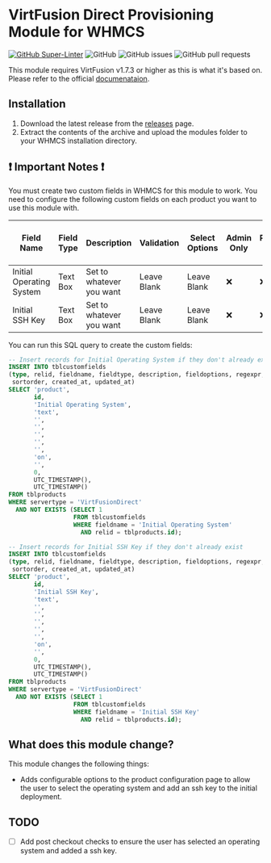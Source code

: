# VirtFusion Direct Provisioning Module for WHMCS

[![GitHub Super-Linter](https://github.com/EZSCALE/virtfusion-whmcs-module/actions/workflows/publish-release.yml/badge.svg)](https://github.com/EZSCALE/virtfusion-whmcs-module/actions)
![GitHub](https://img.shields.io/github/license/EZSCALE/virtfusion-whmcs-module)
![GitHub issues](https://img.shields.io/github/issues/EZSCALE/virtfusion-whmcs-module)
![GitHub pull requests](https://img.shields.io/github/issues-pr/EZSCALE/virtfusion-whmcs-module)

This module requires VirtFusion v1.7.3 or higher as this is what it's based on. Please refer to the official [documenataion](https://docs.virtfusion.com/integrations/whmcs).

## Installation

1. Download the latest release from the [releases](https://github.com/EZSCALE/virtfusion-whmcs-module/releases) page.
2. Extract the contents of the archive and upload the modules folder to your WHMCS installation directory.

## :heavy_exclamation_mark: Important Notes :heavy_exclamation_mark:

You must create two custom fields in WHMCS for this module to work. You need to configure the following custom fields on
each product you want to use this module with.

| Field Name               | Field Type | Description              | Validation  | Select Options | Admin Only | Required Field | Show on Order Form | Show on Invoice |
|--------------------------|------------|--------------------------|-------------|----------------|------------|----------------|--------------------|-----------------|
| Initial Operating System | Text Box   | Set to whatever you want | Leave Blank | Leave Blank    | :x:        | :x:            | :white_check_mark: | :x:             |
| Initial SSH Key          | Text Box   | Set to whatever you want | Leave Blank | Leave Blank    | :x:        | :x:            | :white_check_mark: | :x:             |

You can run this SQL query to create the custom fields:

```sql
-- Insert records for Initial Operating System if they don't already exist
INSERT INTO tblcustomfields
(type, relid, fieldname, fieldtype, description, fieldoptions, regexpr, adminonly, required, showorder, showinvoice,
 sortorder, created_at, updated_at)
SELECT 'product',
       id,
       'Initial Operating System',
       'text',
       '',
       '',
       '',
       '',
       '',
       'on',
       '',
       0,
       UTC_TIMESTAMP(),
       UTC_TIMESTAMP()
FROM tblproducts
WHERE servertype = 'VirtFusionDirect'
  AND NOT EXISTS (SELECT 1
                  FROM tblcustomfields
                  WHERE fieldname = 'Initial Operating System'
                    AND relid = tblproducts.id);

-- Insert records for Initial SSH Key if they don't already exist
INSERT INTO tblcustomfields
(type, relid, fieldname, fieldtype, description, fieldoptions, regexpr, adminonly, required, showorder, showinvoice,
 sortorder, created_at, updated_at)
SELECT 'product',
       id,
       'Initial SSH Key',
       'text',
       '',
       '',
       '',
       '',
       '',
       'on',
       '',
       0,
       UTC_TIMESTAMP(),
       UTC_TIMESTAMP()
FROM tblproducts
WHERE servertype = 'VirtFusionDirect'
  AND NOT EXISTS (SELECT 1
                  FROM tblcustomfields
                  WHERE fieldname = 'Initial SSH Key'
                    AND relid = tblproducts.id);
```


## What does this module change?

This module changes the following things:

- Adds configurable options to the product configuration page to allow the user to select the operating system and add
  an ssh key to the initial deployment.

## TODO

- [ ] Add post checkout checks to ensure the user has selected an operating system and added a ssh key.
